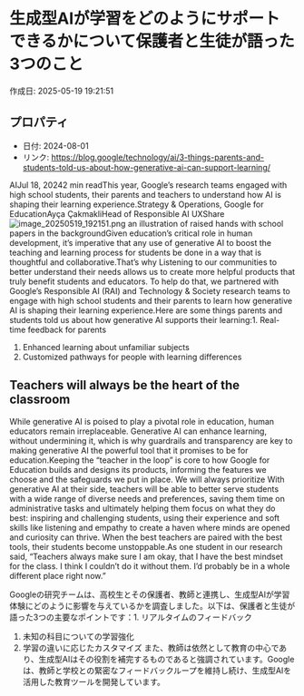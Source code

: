 # 生成型AIが学習をどのようにサポートできるかについて保護者と生徒が語った3つのこと

作成日: 2025-05-19 19:21:51

## プロパティ

- 日付: 2024-08-01
- リンク: https://blog.google/technology/ai/3-things-parents-and-students-told-us-about-how-generative-ai-can-support-learning/

AIJul 18, 20242 min readThis year, Google’s research teams engaged with high school students, their parents and teachers to understand how AI is shaping their learning experience.Strategy & Operations, Google for EducationAyça ÇakmakliHead of Responsible AI UXShare ![image_20250519_192151.png](../assets/image_20250519_192151.png)
an illustration of raised hands with school papers in the backgroundGiven education’s critical role in human development, it’s imperative that any use of generative AI to boost the teaching and learning process for students be done in a way that is thoughtful and collaborative.That’s why Listening to our communities to better understand their needs allows us to create more helpful products that truly benefit students and educators. To help do that, we partnered with Google’s Responsible AI (RAI) and Technology & Society research teams to engage with high school students and their parents to learn how generative AI is shaping their learning experience.Here are some things parents and students told us about how generative AI supports their learning:1. Real-time feedback for parents
1. Enhanced learning about unfamiliar subjects
1. Customized pathways for people with learning differences
## Teachers will always be the heart of the classroom
While generative AI is poised to play a pivotal role in education, human educators remain irreplaceable. Generative AI can enhance learning, without undermining it, which is why guardrails and transparency are key to making generative AI the powerful tool that it promises to be for education.Keeping the “teacher in the loop” is core to how Google for Education builds and designs its products, informing the features we choose and the safeguards we put in place. We will always prioritize With generative AI at their side, teachers will be able to better serve students with a wide range of diverse needs and preferences, saving them time on administrative tasks and ultimately helping them focus on what they do best: inspiring and challenging students, using their experience and soft skills like listening and empathy to create a haven where minds are opened and curiosity can thrive. When the best teachers are paired with the best tools, their students become unstoppable.As one student in our research said, “Teachers always make sure I am okay, that I have the best mindset for the class. I think I couldn’t do it without them. I’d probably be in a whole different place right now.”

Googleの研究チームは、高校生とその保護者、教師と連携し、生成型AIが学習体験にどのように影響を与えているかを調査しました。以下は、保護者と生徒が語った3つの主要なポイントです：1. リアルタイムのフィードバック
1. 未知の科目についての学習強化
1. 学習の違いに応じたカスタマイズ
また、教師は依然として教育の中心であり、生成型AIはその役割を補完するものであると強調されています。Googleは、教師と学校との緊密なフィードバックループを維持し続け、生成型AIを活用した教育ツールを開発しています。